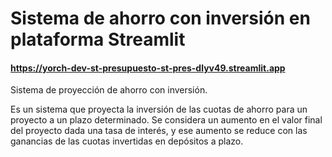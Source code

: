 # Sistema de ahorro con inversión en plataforma Streamlit
#### https://yorch-dev-st-presupuesto-st-pres-dlyv49.streamlit.app

Sistema de proyección de ahorro con inversión.

Es un sistema que proyecta la inversión de las cuotas de ahorro para un proyecto a un plazo determinado. Se considera un aumento en el valor final del proyecto dada una tasa de interés, y ese aumento se reduce con las ganancias de las cuotas invertidas en depósitos a plazo.
